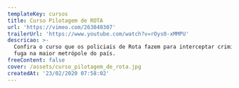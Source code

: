 ```yaml
---
templateKey: cursos
title: Curso Pilotagem de ROTA
url: 'https://vimeo.com/263040307'
trailerUrl: 'https://www.youtube.com/watch?v=rOys0-xMMPU'
descricao: >-
  Confira o curso que os policiais de Rota fazem para interceptar criminosos de
  fuga na maior metrópole do país.
freeContent: false
cover: /assets/curso_pilotagem_de_rota.jpg
createdAt: '23/02/2020 07:58:02'
---
```


